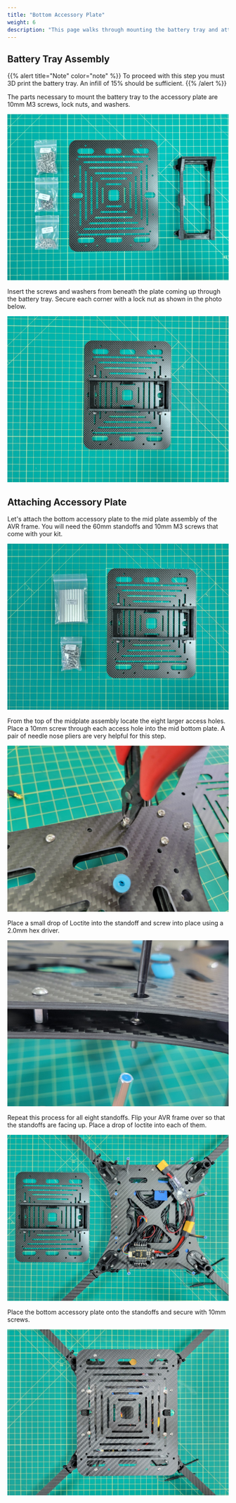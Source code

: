 ```yaml
---
title: "Bottom Accessory Plate"
weight: 6
description: "This page walks through mounting the battery tray and attaching the accessory plate to the AVR frame"
---
```


## Battery Tray Assembly

{{% alert title="Note" color="note" %}}
To proceed with this step you must 3D print the battery tray. An infill of 15% should be sufficient.
{{% /alert %}}

The parts necessary to mount the battery tray to the accessory plate are 10mm M3 screws, lock nuts, and washers.

![Bottom accessory plate and battery tray](bottom_accessory_1.jpg)

Insert the screws and washers from beneath the plate coming up through the battery tray. Secure each corner with a lock nut as shown in the photo below.

![Battery try mounted to accessory plate](bottom_accessory_2.jpg)

## Attaching Accessory Plate

Let's attach the bottom accessory plate to the mid plate assembly of the AVR frame. You will need the 60mm standoffs and 10mm M3 screws that come with your kit.

![Standoffs and screws for accessory plate mounting](bottom_accessory_3.jpg)

From the top of the midplate assembly locate the eight larger access holes. Place a 10mm screw through each access hole into the mid bottom plate. A pair of needle nose pliers are very helpful for this step.

![Access hole for 10mm screw](bottom_accessory_4.jpg)

Place a small drop of Loctite into the standoff and screw into place using a 2.0mm hex driver.

![Loctite applied to 60mm standoff](bottom_accessory_5.jpg)

Repeat this process for all eight standoffs. Flip your AVR frame over so that the standoffs are facing up. Place a drop of loctite into each of them.

![Standoffs with Loctitue](bottom_accessory_6.jpg)

Place the bottom accessory plate onto the standoffs and secure with 10mm screws.

![Bottom accessory plate secured](bottom_accessory_7.jpg)
